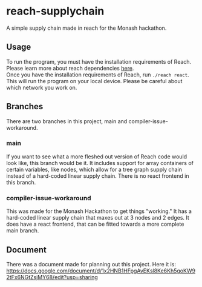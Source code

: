 # reach-supplychain
A simple supply chain made in reach for the Monash hackathon.

## Usage
To run the program, you must have the installation requirements of Reach. Please learn more about reach dependencies [here](https://docs.reach.sh/tut-1.html).  
Once you have the installation requirements of Reach, run `./reach react`. This will run the program on your local device. Please be careful about which network
you work on.

## Branches
There are two branches in this project, main and compiler-issue-workaround.  

### main
If you want to see what a more fleshed out version of Reach code would look like, this branch would be it. It includes support for array containers of certain variables, like nodes, which allow for a tree graph supply chain instead of a hard-coded linear supply chain. There is no react frontend in this branch.

### compiler-issue-workaround
This was made for the Monash Hackathon to get things "working." It has a hard-coded linear supply chain that maxes out at 3 nodes and 2 edges. It does have a react frontend, that can be fitted towards a more complete main branch.

## Document
There was a document made for planning out this project. Here it is:
https://docs.google.com/document/d/1x2HNB1HFpgAvEKsl8Ke6Kh5goKW92tFx6NGtZsjMY68/edit?usp=sharing
